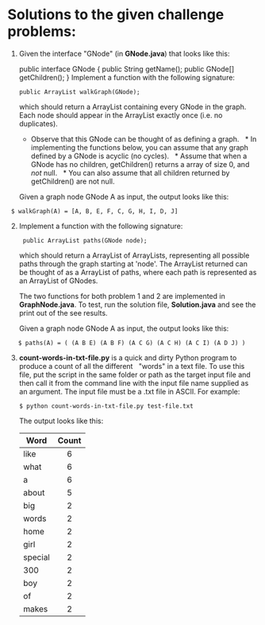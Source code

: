 # Solutions to the given challenge problems:

1. Given the interface "GNode" (in **GNode.java**) that looks like this:

   public interface GNode {
     public String getName();
    public GNode[] getChildren();
   }
  Implement a function with the following signature:

       public ArrayList walkGraph(GNode);

   which should return a ArrayList containing every GNode in the
   graph. Each node should appear in the ArrayList exactly once
   (i.e. no duplicates).

   * Observe that this GNode can be thought of as defining a graph.
   * In implementing the functions below, you can assume that any graph defined by a GNode is acyclic (no cycles).
   * Assume that when a GNode has no children, getChildren() returns a array of size 0, and *not* null.
   * You can also assume that all children returned by getChildren() are not null.
   
   Given a graph node GNode A as input, the output looks like this:
   
  ```{r, engine='sh'}
   $ walkGraph(A) = [A, B, E, F, C, G, H, I, D, J]
   ```

2. Implement a function with the following signature:

        public ArrayList paths(GNode node);

   which should return a ArrayList of ArrayLists, representing all
   possible paths through the graph starting at 'node'. The ArrayList
   returned can be thought of as a ArrayList of paths, where each path
   is represented as an ArrayList of GNodes.
   
    The two functions for both problem 1 and 2 are implemented in **GraphNode.java**. To test, run the solution file, **Solution.java** and see the print out of the see results.
 
   Given a graph node GNode A as input, the output looks like this:

```{r, engine='sh'}
   $ paths(A) = ( (A B E) (A B F) (A C G) (A C H) (A C I) (A D J) )
   ```

3. **count-words-in-txt-file.py** is a quick and dirty Python program to produce a count of all the different
   "words" in a text file. To use this file, put the script in the same folder or path as the target input file
   and then call it from the command line with the input file name supplied as an argument. The input file must be a .txt file in ASCII. For example:
   
   ```{r, engine='sh'}
   $ python count-words-in-txt-file.py test-file.txt
   ```
   
   The output looks like this:

   | Word | Count |
   | ---- | :----:|
   | like |	6 |
   |  what |	6 |
   |  a | 6 |
   |  about | 5 |
   |  big | 2 |
   |  words | 2 |
   |  home | 2 |
   |  girl | 2 |
   |  special | 2 |
   |  300 | 2 |
   |  boy | 2 |
   |  of | 2 |
   |  makes | 2 |
